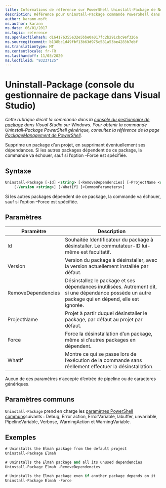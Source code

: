 ```yaml
---
title: Informations de référence sur PowerShell Uninstall-Package de NuGet
description: Référence pour Uninstall-Package commande PowerShell dans la console du gestionnaire de package NuGet dans Visual Studio.
author: karann-msft
ms.author: karann
ms.date: 06/01/2017
ms.topic: reference
ms.openlocfilehash: d164176355e32e5bbe0a017fc2b291cbc9ef326a
ms.sourcegitcommit: b138bc1d49fbf13b63d975c581a53be4283b7ebf
ms.translationtype: MT
ms.contentlocale: fr-FR
ms.lasthandoff: 11/03/2020
ms.locfileid: "93237125"
---
```

# <a name="uninstall-package-package-manager-console-in-visual-studio"></a>Uninstall-Package (console du gestionnaire de package dans Visual Studio)

*Cette rubrique décrit la commande dans la [console du gestionnaire de package](../../consume-packages/install-use-packages-powershell.md) dans Visual Studio sur Windows. Pour obtenir la commande Uninstall-Package PowerShell générique, consultez la référence de la page [PackageManagement de PowerShell](/powershell/module/packagemanagement/?view=powershell-6).*

Supprime un package d’un projet, en supprimant éventuellement ses dépendances. Si les autres packages dépendent de ce package, la commande va échouer, sauf si l’option –Force est spécifiée.

## <a name="syntax"></a>Syntaxe

```ps
Uninstall-Package [-Id] <string> [-RemoveDependencies] [-ProjectName <string>] [-Force]
    [-Version <string>] [-WhatIf] [<CommonParameters>]
```

Si les autres packages dépendent de ce package, la commande va échouer, sauf si l’option –Force est spécifiée.

## <a name="parameters"></a>Paramètres

| Paramètre | Description |
| --- | --- |
| Id | Souhaitée Identificateur du package à désinstaller. Le commutateur-ID lui-même est facultatif. |
| Version | Version du package à désinstaller, avec la version actuellement installée par défaut. |
| RemoveDependencies | Désinstallez le package et ses dépendances inutilisées. Autrement dit, si une dépendance possède un autre package qui en dépend, elle est ignorée. |
| ProjectName | Projet à partir duquel désinstaller le package, par défaut au projet par défaut. |
| Force | Force la désinstallation d’un package, même si d’autres packages en dépendent. |
| WhatIf | Montre ce qui se passe lors de l’exécution de la commande sans réellement effectuer la désinstallation. |

Aucun de ces paramètres n’accepte d’entrée de pipeline ou de caractères génériques.

## <a name="common-parameters"></a>Paramètres communs

`Uninstall-Package` prend en charge les [paramètres PowerShell communs](/powershell/module/microsoft.powershell.core/about/about_commonparameters)suivants : Debug, Error action, ErrorVariable, labuffer, unvariable, PipelineVariable, Verbose, WarningAction et WarningVariable.

## <a name="examples"></a>Exemples

```ps
# Uninstalls the Elmah package from the default project
Uninstall-Package Elmah

# Uninstalls the Elmah package and all its unused dependencies
Uninstall-Package Elmah -RemoveDependencies 

# Uninstalls the Elmah package even if another package depends on it
Uninstall-Package Elmah -Force
```
